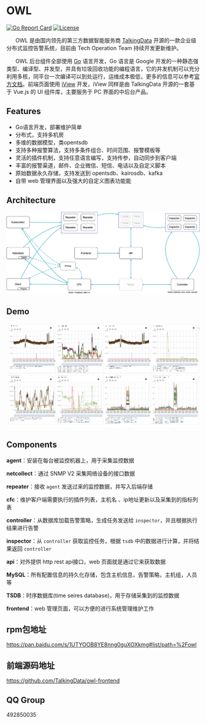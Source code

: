 ﻿# OWL
[![Go Report Card](https://goreportcard.com/badge/github.com/TalkingData/owl)](https://goreportcard.com/report/github.com/TalkingData/owl)
[![License](https://img.shields.io/badge/LICENSE-Apache2.0-ff69b4.svg)](http://www.apache.org/licenses/LICENSE-2.0.html)


​&nbsp;​&nbsp;​&nbsp;​&nbsp;​&nbsp;​&nbsp;OWL 是由国内领先的第三方数据智能服务商 [TalkingData](<https://www.talkingdata.com/>) 开源的一款企业级分布式监控告警系统，目前由 Tech Operation Team 持续开发更新维护。

&nbsp;&nbsp;&nbsp;&nbsp;&nbsp;&nbsp;OWL 后台组件全部使用 [Go](https://golang.org/) 语言开发，Go 语言是 Google 开发的一种静态强类型、编译型、并发型，并具有垃圾回收功能的编程语言，它的并发机制可以充分利用多核，同平台一次编译可以到处运行，运维成本极低，更多的信息可以参考[官方文档](https://golang.org/doc/)。前端页面使用 [iView](<https://github.com/iview/iview>) 开发，iView 同样是由 TalkingData 开源的一套基于 Vue.js 的 UI 组件库，主要服务于 PC 界面的中后台产品。


## Features

- Go语言开发，部署维护简单
- 分布式，支持多机房
- 多维的数据模型，类opentsdb
- 支持多种报警算法，支持多条件组合、时间范围、报警模板等
- 灵活的插件机制，支持任意语言编写，支持传参，自动同步到客户端
- 丰富的报警渠道，邮件、企业微信、短信、电话以及自定义脚本
- 原始数据永久存储，支持发送到 opentsdb、kairosdb、kafka
- 自带 web 管理界面以及强大的自定义图表功能能

## Architecture

![owl](./arch.jpg)

## Demo

![demo](./docs/demo_1.png)

## Components

**agent**：安装在每台被监控机器上，用于采集监控数据

**netcollect**：通过 SNMP V2 采集网络设备的接口数据

**repeater**：接收 `agent` 发送过来的监控数据，并写入后端存储

**cfc**：维护客户端需要执行的插件列表，主机名 、ip地址更新以及采集到的指标列表

**controller**：从数据库加载告警策略，生成任务发送给 `inspector`，并且根据执行结果进行告警

**inspector**：从 `controller` 获取监控任务，根据 `tsdb` 中的数据进行计算，并将结果返回 `controller`

**api**：对外提供 http rest api接口，web 页面就是通过它来获取数据

**MySQL**：所有配置信息的持久化存储，包含主机信息，告警策略，主机组，人员等

**TSDB**：时序数据库(time seires database)，用于存储采集到的监控数据

**frontend**：web 管理页面，可以方便的进行系统管理维护工作


## rpm包地址
https://pan.baidu.com/s/1UTYOOB8YE8nng0guXOXkmg#list/path=%2Fowl

## 前端源码地址
https://github.com/TalkingData/owl-frontend

## QQ Group
492850035
